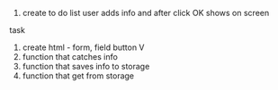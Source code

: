 1. create to do list user adds info and after click OK shows on screen

task
1. create html - form, field button V
2. function that catches info
3. function that saves info to storage
4. function that get from storage